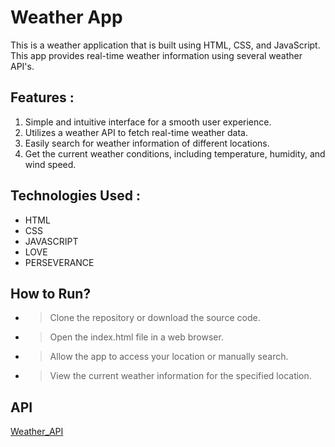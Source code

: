 # **Weather App**
This is a weather application that is built using HTML, CSS, and JavaScript. This app provides real-time weather information using several weather API's.

## Features :
1. Simple and intuitive interface for a smooth user experience.
2. Utilizes a weather API to fetch real-time weather data.
3. Easily search for weather information of different locations.
4. Get the current weather conditions, including temperature, humidity, and wind speed.


## Technologies Used :
* HTML
* CSS
* JAVASCRIPT
* LOVE
* PERSEVERANCE

## How to Run?

* > Clone the repository or download the source code.
* > Open the index.html file in a web browser.
* > Allow the app to access your location or manually search.
* > View the current weather information for the specified location.

## API

[Weather_API](https://www.weatherapi.com/)

